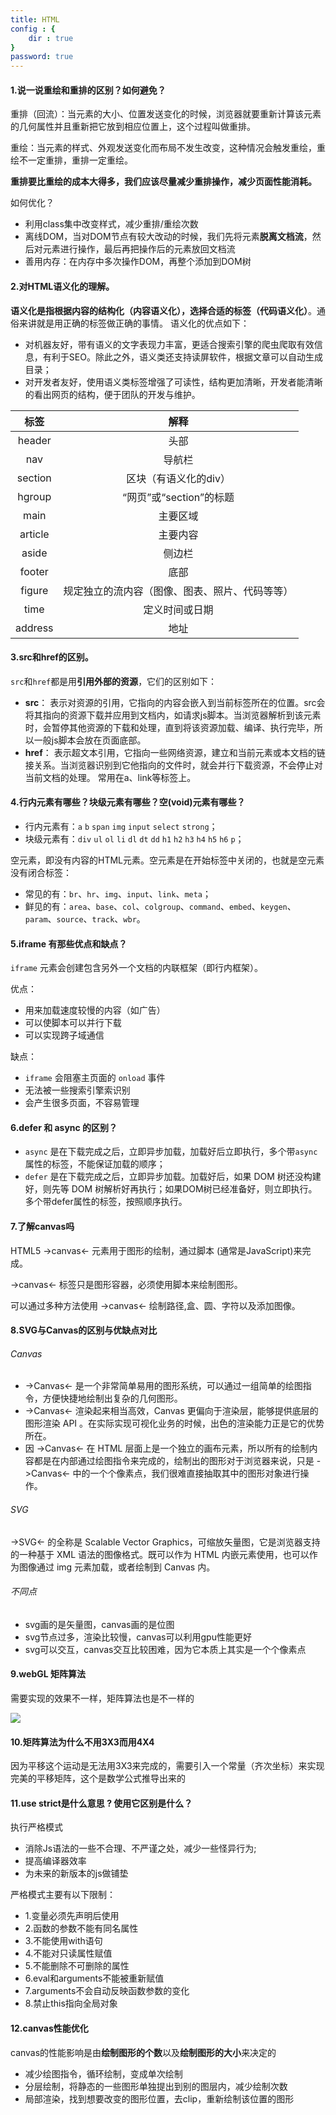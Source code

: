 ```yaml
---
title: HTML
config : {
    dir : true
}
password: true
---
```


#### 1.说一说重绘和重排的区别？如何避免？

重排（回流）：当元素的大小、位置发送变化的时候，浏览器就要重新计算该元素的几何属性并且重新把它放到相应位置上，这个过程叫做重排。

重绘：当元素的样式、外观发送变化而布局不发生改变，这种情况会触发重绘，重绘不一定重排，重排一定重绘。

<b>重排要比重绘的成本大得多，我们应该尽量减少重排操作，减少页面性能消耗。</b>

如何优化？

+ 利用class集中改变样式，减少重排/重绘次数
+ 离线DOM，当对DOM节点有较大改动的时候，我们先将元素<b>脱离文档流</b>，然后对元素进行操作，最后再把操作后的元素放回文档流
+ 善用内存：在内存中多次操作DOM，再整个添加到DOM树

#### 2.对HTML语义化的理解。

**语义化是指根据内容的结构化（内容语义化），选择合适的标签（代码语义化）**。通俗来讲就是用正确的标签做正确的事情。
语义化的优点如下：

+ 对机器友好，带有语义的文字表现力丰富，更适合搜索引擎的爬虫爬取有效信息，有利于SEO。除此之外，语义类还支持读屏软件，根据文章可以自动生成目录；
+ 对开发者友好，使用语义类标签增强了可读性，结构更加清晰，开发者能清晰的看出网页的结构，便于团队的开发与维护。

标签 | 解释
:---: | :---:
header | 头部
nav | 导航栏
section | 区块（有语义化的div）
hgroup | “网页”或“section”的标题
main | 主要区域
article | 主要内容
aside | 侧边栏
footer | 底部
figure | 规定独立的流内容（图像、图表、照片、代码等等）
time | 定义时间或日期
address | 地址

#### 3.src和href的区别。

<code>src</code>和<code>href</code>都是用**引用外部的资源**，它们的区别如下：

+ **src**： 表示对资源的引用，它指向的内容会嵌入到当前标签所在的位置。src会将其指向的资源下载并应⽤到⽂档内，如请求js脚本。当浏览器解析到该元素时，会暂停其他资源的下载和处理，直到将该资源加载、编译、执⾏完毕，所以⼀般js脚本会放在页面底部。
+ **href**： 表示超文本引用，它指向一些网络资源，建立和当前元素或本文档的链接关系。当浏览器识别到它他指向的⽂件时，就会并⾏下载资源，不会停⽌对当前⽂档的处理。 常用在a、link等标签上。

#### 4.行内元素有哪些？块级元素有哪些？空(void)元素有哪些？

+ 行内元素有：<code>a</code> <code>b</code> <code>span</code> <code>img</code> <code>input</code> <code>select</code> <code>strong</code>；
+ 块级元素有：<code>div</code> <code>ul</code> <code>ol</code> <code>li</code> <code>dl</code> <code>dt</code> <code>dd</code> <code>h1</code> <code>h2</code> <code>h3</code> <code>h4</code> <code>h5</code> <code>h6</code> <code>p</code>；

空元素，即没有内容的HTML元素。空元素是在开始标签中关闭的，也就是空元素没有闭合标签：

+ 常见的有：<code>br</code>、<code>hr</code>、<code>img</code>、<code>input</code>、<code>link</code>、<code>meta</code>；
+ 鲜见的有：<code>area</code>、<code>base</code>、<code>col</code>、<code>colgroup</code>、<code>command</code>、<code>embed</code>、<code>keygen</code>、<code>param</code>、<code>source</code>、<code>track</code>、<code>wbr</code>。

#### 5.iframe 有那些优点和缺点？
<code>iframe</code> 元素会创建包含另外一个文档的内联框架（即行内框架）。

优点：

+ 用来加载速度较慢的内容（如广告）
+ 可以使脚本可以并行下载
+ 可以实现跨子域通信

缺点：

+ <code>iframe</code> 会阻塞主页面的 <code>onload</code> 事件
+ 无法被一些搜索引擎索识别
+ 会产生很多页面，不容易管理

#### 6.defer 和 async 的区别？

+ <code>async</code> 是在下载完成之后，立即异步加载，加载好后立即执行，多个带<code>async</code>属性的标签，不能保证加载的顺序；
+ <code>defer</code> 是在下载完成之后，立即异步加载。加载好后，如果 DOM 树还没构建好，则先等 DOM 树解析好再执行；如果DOM树已经准备好，则立即执行。多个带defer属性的标签，按照顺序执行。

#### 7.了解canvas吗

HTML5 ->canvas<- 元素用于图形的绘制，通过脚本 (通常是JavaScript)来完成。

->canvas<- 标签只是图形容器，必须使用脚本来绘制图形。

可以通过多种方法使用 ->canvas<- 绘制路径,盒、圆、字符以及添加图像。

#### 8.SVG与Canvas的区别与优缺点对比

###### Canvas

+ ->Canvas<- 是一个非常简单易用的图形系统，可以通过一组简单的绘图指令，方便快捷地绘制出复杂的几何图形。
+ ->Canvas<- 渲染起来相当高效，Canvas 更偏向于渲染层，能够提供底层的图形渲染 API 。在实际实现可视化业务的时候，出色的渲染能力正是它的优势所在。
+ 因 ->Canvas<- 在 HTML 层面上是一个独立的画布元素，所以所有的绘制内容都是在内部通过绘图指令来完成的，绘制出的图形对于浏览器来说，只是 ->Canvas<- 中的一个个像素点，我们很难直接抽取其中的图形对象进行操作。
  
###### SVG

->SVG<- 的全称是 Scalable Vector Graphics，可缩放矢量图，它是浏览器支持的一种基于 XML 语法的图像格式。既可以作为 HTML 内嵌元素使用，也可以作为图像通过 img 元素加载，或者绘制到 Canvas 内。

###### 不同点

+ svg画的是矢量图，canvas画的是位图
+ svg节点过多，渲染比较慢，canvas可以利用gpu性能更好
+ svg可以交互，canvas交互比较困难，因为它本质上其实是一个个像素点


#### 9.webGL 矩阵算法

需要实现的效果不一样，矩阵算法也是不一样的

<img src="https://cdn.chenyingshuang.cn/interview/html/1.JPG" />

#### 10.矩阵算法为什么不用3X3而用4X4

因为平移这个运动是无法用3X3来完成的，需要引入一个常量（齐次坐标）来实现完美的平移矩阵，这个是数学公式推导出来的

#### 11.use strict是什么意思 ? 使用它区别是什么？

执行严格模式

+ 消除Js语法的一些不合理、不严谨之处，减少一些怪异行为;
+ 提高编译器效率
+ 为未来的新版本的js做铺垫

严格模式主要有以下限制：

+ 1.变量必须先声明后使用
+ 2.函数的参数不能有同名属性
+ 3.不能使用with语句
+ 4.不能对只读属性赋值
+ 5.不能删除不可删除的属性
+ 6.eval和arguments不能被重新赋值
+ 7.arguments不会自动反映函数参数的变化
+ 8.禁止this指向全局对象

#### 12.canvas性能优化

canvas的性能影响是由**绘制图形的个数**以及**绘制图形的大小**来决定的

+ 减少绘图指令，循环绘制，变成单次绘制
+ 分层绘制，将静态的一些图形单独提出到别的图层内，减少绘制次数
+ 局部渲染，找到想要改变的图形位置，去clip，重新绘制该位置的图形
